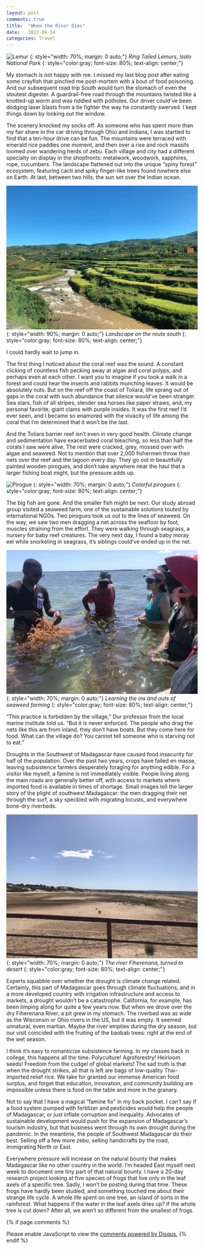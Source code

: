 ```yaml
---
layout: post
comments: true
title:  "When the River Dies"
date:   2022-04-14
categories: Travel
---
```

![Lemur](/assets/ringtailedlemur.JPEG)
{: style="width: 70%; margin: 0 auto;"}
*Ring Tailed Lemurs, Isalo National Park*
{: style="color:gray; font-size: 80%; text-align: center;"}

My stomach is not happy with me. I missed my last blog post after eating some crayfish that pinched me post-mortem with a bout of food poisoning. And our subsequent road trip South would turn the stomach of even the stoutest digester. A guardrail-free road through the mountains twisted like a knotted-up worm and was riddled with potholes. Our driver could’ve been dodging laser blasts from a tie fighter the way he constantly swerved. I kept things down by looking out the window. 

The scenery knocked my socks off. As someone who has spent more than my fair share in the car driving through Ohio and Indiana, I was startled to find that a ten-hour drive can be fun. The mountains were terraced with emerald rice paddies one moment, and then over a rise and rock massifs loomed over wandering herds of zebu. Each village and city had a different specialty on display in the shopfronts: metalwork, woodwork, sapphires, rope, cucumbers. The landscape flattened out into the unique “spiny forest” ecosystem, featuring cacti and spiky finger-like trees found nowhere else on Earth. At last, between two hills, the sun set over the Indian ocean.

![Hill](/assets/roadlandscape.JPG)
{: style="width: 90%; margin: 0 auto;"}
*Landscape on the route south*
{: style="color:gray; font-size: 80%; text-align: center;"}

I could hardly wait to jump in.

The first thing I noticed about the coral reef was the sound. A constant clicking of countless fish pecking away at algae and coral polyps, and perhaps even at each other. I want you to imagine if you took a walk in a forest and could hear the insects and rabbits munching leaves. It would be absolutely nuts. But on the reef off the coast of Toliara, life sprang out of gaps in the coral with such abundance that silence would’ve been stranger. Sea stars, fish of all stripes, slender sea horses like paper straws, and, my personal favorite, giant clams with purple insides. It was the first reef I’d ever seen, and I became so enamored with the vivacity of life among the coral that I’m determined that it won’t be the last. 

And the Toliara barrier reef isn’t even in very good health. Climate change and sedimentation have exacerbated coral bleaching, so less than half the corals I saw were alive. The rest were cracked, grey, mossed over with algae and seaweed. Not to mention that over 2,000 fishermen throw their nets over the reef and the lagoon every day. They go out in beautifully painted wooden pirogues, and don’t take anywhere near the haul that a larger fishing boat might, but the pressure adds up. 

![Pirogue](/assets/pirogue.JPEG)
{: style="width: 70%; margin: 0 auto;"}
*Colorful pirogues*
{: style="color:gray; font-size: 80%; text-align: center;"}

The big fish are gone. And the smaller fish might be next. Our study abroad group visited a seaweed farm, one of the sustainable solutions touted by international NGOs. Two pirogues took us out to the lines of seaweed. On the way, we saw two men dragging a net across the seafloor by foot, muscles straining from the effort. They were walking through seagrass, a nursery for baby reef creatures. The very next day, I found a baby moray eel while snorkeling in seagrass, it’s siblings could’ve ended up in the net. 

![Seaweed](/assets/seaweed.jpg)
{: style="width: 70%; margin: 0 auto;"}
*Learning the ins and outs of seaweed farming*
{: style="color:gray; font-size: 80%; text-align: center;"}

“This practice is forbidden by the village,” Our professor from the local marine institute told us. “But it is never enforced. The people who drag the nets like this are from inland, they don’t have boats. But they come here for food. What can the village do? You cannot tell someone who is starving not to eat.”

Droughts in the Southwest of Madagascar have caused food insecurity for half of the population. Over the past two years, crops have failed en masse, leaving subsistence farmers desperately foraging for anything edible. For a visitor like myself, a famine is not immediately visible. People living along the main roads are generally better off, with access to markets where imported food is available in times of shortage. Small images tell the larger story of the plight of southwest Madagascar: the men dragging their net through the surf, a sky speckled with migrating locusts, and everywhere bone-dry riverbeds.

![Dry River](/assets/dryriver.jpg)
{: style="width: 70%; margin: 0 auto;"}
*The river Fiherenana, turned to desert*
{: style="color:gray; font-size: 80%; text-align: center;"}

Experts squabble over whether the drought is climate change related. Certainly, this part of Madagascar goes through climate fluctuations, and in a more developed country with irrigation infrastructure and access to markets, a drought wouldn’t be a catastrophe. California, for example, has been limping along for quite a few years now. But when we drove over the dry Fiherenana River, a pit grew in my stomach. The riverbed was as wide as the Wisconsin or Ohio rivers in the US, but it was empty. It seemed unnatural, even martian. Maybe the river empties during the dry season, but our visit coincided with the fruiting of the baobab trees: right at the end of the wet season. 

I think it’s easy to romanticize subsistence farming. In my classes back in college, this happens all the time. Polyculture! Agroforestry! Heirloom seeds! Freedom from the cudgel of global markets! The sad truth is that when the drought strikes, all that is left are bags of low-quality Thai-imported relief rice. We take for granted our immense American food surplus, and forget that education, innovation, and community building are impossible unless there is food on the table and more in the granary. 

Not to say that I have a magical “famine fix” in my back pocket. I can’t say if a food system pumped with fertilizer and pesticides would help the people of Madagascar, or just inflate corruption and inequality. Advocates of sustainable development would push for the expansion of Madagascar’s tourism industry, but that business went through its own drought during the pandemic. In the meantime, the people of Southwest Madagascar do their best. Selling off a few more zebu, selling handicrafts by the road, immigrating North or East. 

Everywhere pressure will increase on the natural bounty that makes Madagascar like no other country in the world. I’m headed East myself next week to document one tiny part of that natural bounty. I have a 20-day research project looking at five species of frogs that live only in the leaf axels of a specific tree. Sadly, I won’t be posting during that time. These frogs have hardly been studied, and something touched me about their strange life cycle. A whole life spent on one tree, an island of sorts in the rainforest. What happens if the water in the leaf axels dries up? If the whole tree is cut down? After all, we aren’t so different from the smallest of frogs.


{% if page.comments %}
<div id="disqus_thread"></div>
<script>
    /**
    *  RECOMMENDED CONFIGURATION VARIABLES: EDIT AND UNCOMMENT THE SECTION BELOW TO INSERT DYNAMIC VALUES FROM YOUR PLATFORM OR CMS.
    *  LEARN WHY DEFINING THESE VARIABLES IS IMPORTANT: https://disqus.com/admin/universalcode/#configuration-variables    */
    /*
    var disqus_config = function () {
    this.page.url = 'https://www.hughgabriel.com/Travel/2022/04/14/When-the-River-Dies.html';  // Replace PAGE_URL with your page's canonical URL variable
    this.page.identifier = '/Travel/2022/04/14/When-the-River-Dies.html'; // Replace PAGE_IDENTIFIER with your page's unique identifier variable
    };
    */
    (function() { // DON'T EDIT BELOW THIS LINE
    var d = document, s = d.createElement('script');
    s.src = 'https://hughsblog-1.disqus.com/embed.js';
    s.setAttribute('data-timestamp', +new Date());
    (d.head || d.body).appendChild(s);
    })();
</script>
<noscript>Please enable JavaScript to view the <a href="https://disqus.com/?ref_noscript">comments powered by Disqus.</a></noscript>
{% endif %}
